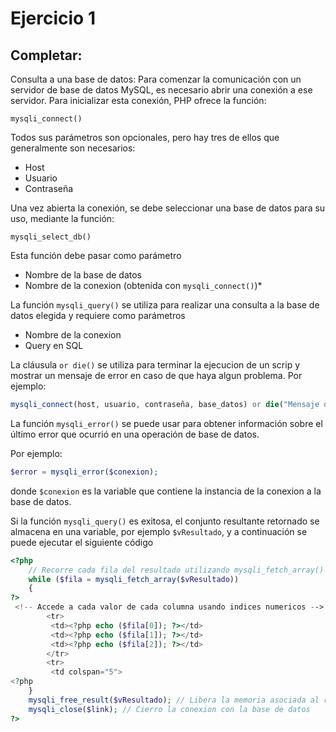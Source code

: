 # Ejercicio 1
## Completar:
Consulta a una base de datos: Para comenzar la comunicación con un servidor de base de datos MySQL, es necesario abrir una conexión a ese servidor. Para inicializar esta conexión, PHP ofrece la función:

`mysqli_connect()` 


Todos sus parámetros son opcionales, pero hay tres de ellos que generalmente son necesarios:
- Host
- Usuario
- Contraseña 

Una vez abierta la conexión, se debe seleccionar una base de datos para su uso, mediante la función:

`mysqli_select_db()`

Esta función debe pasar como parámetro
- Nombre de la base de datos 
- Nombre de la conexion (obtenida con `mysqli_connect()`)*

La función `mysqli_query()` se utiliza para realizar una consulta a la base de datos elegida y 
requiere como parámetros
- Nombre de la conexion 
- Query en SQL

La cláusula `or die()` se utiliza para terminar la ejecucion de un scrip y mostrar un mensaje de error en caso de que haya algun problema. Por ejemplo:
```php
mysqli_connect(host, usuario, contraseña, base_datos) or die("Mensaje de error");
````

La función `mysqli_error()` se puede usar para obtener información sobre el último error que  ocurrió en una operación de base de datos.

Por ejemplo:
```php
$error = mysqli_error($conexion);
```
donde `$conexion` es la variable que contiene la instancia de la conexion a la base de datos.

Si la función `mysqli_query()` es exitosa, el conjunto resultante retornado se almacena en una variable, por ejemplo `$vResultado`, y a continuación se puede ejecutar el siguiente código

```php
<?php
    // Recorre cada fila del resultado utilizando mysqli_fetch_array()
    while ($fila = mysqli_fetch_array($vResultado))
    {
?>
 <!-- Accede a cada valor de cada columna usando indices numericos -->
        <tr> 
         <td><?php echo ($fila[0]); ?></td>
         <td><?php echo ($fila[1]); ?></td>
         <td><?php echo ($fila[2]); ?></td>
        </tr>
        <tr>
         <td colspan="5">
<?php
    }
    mysqli_free_result($vResultado); // Libera la memoria asociada al resultado
    mysqli_close($link); // Cierro la conexion con la base de datos
?>
```










